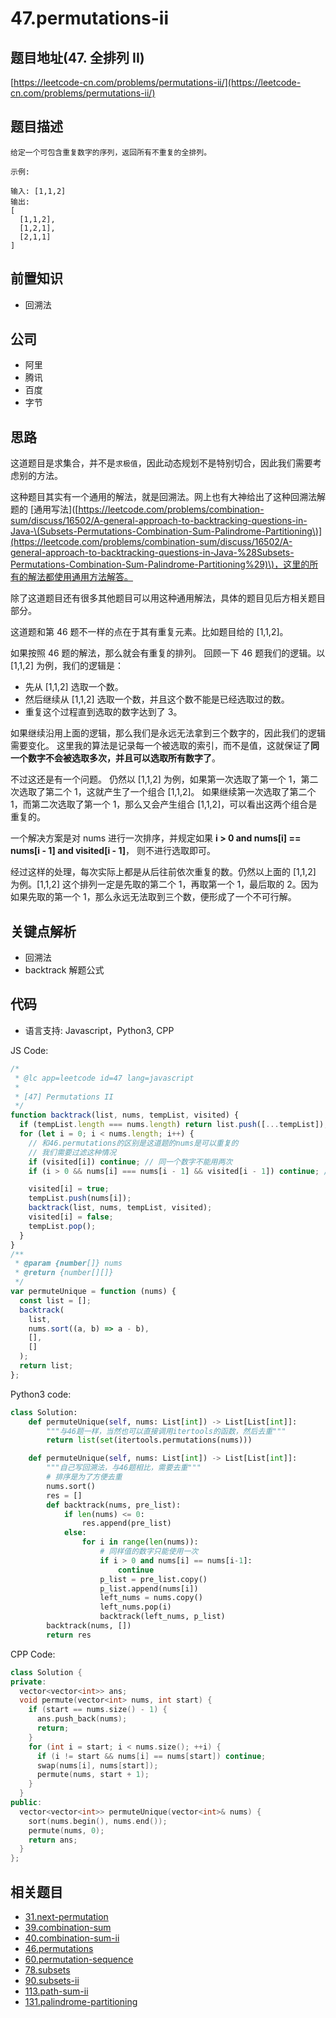 # 47.permutations-ii

## 题目地址\(47. 全排列 II\)

[https://leetcode-cn.com/problems/permutations-ii/](https://leetcode-cn.com/problems/permutations-ii/)

## 题目描述

```text
给定一个可包含重复数字的序列，返回所有不重复的全排列。

示例:

输入: [1,1,2]
输出:
[
  [1,1,2],
  [1,2,1],
  [2,1,1]
]
```

## 前置知识

* 回溯法

## 公司

* 阿里
* 腾讯
* 百度
* 字节

## 思路

这道题目是求集合，并不是`求极值`，因此动态规划不是特别切合，因此我们需要考虑别的方法。

这种题目其实有一个通用的解法，就是回溯法。网上也有大神给出了这种回溯法解题的 \[通用写法\]\([https://leetcode.com/problems/combination-sum/discuss/16502/A-general-approach-to-backtracking-questions-in-Java-\(Subsets-Permutations-Combination-Sum-Palindrome-Partitioning\)](https://leetcode.com/problems/combination-sum/discuss/16502/A-general-approach-to-backtracking-questions-in-Java-%28Subsets-Permutations-Combination-Sum-Palindrome-Partitioning%29)\)，这里的所有的解法都使用通用方法解答。

除了这道题目还有很多其他题目可以用这种通用解法，具体的题目见后方相关题目部分。

这道题和第 46 题不一样的点在于其有重复元素。比如题目给的 \[1,1,2\]。

如果按照 46 题的解法，那么就会有重复的排列。 回顾一下 46 题我们的逻辑。以 \[1,1,2\] 为例，我们的逻辑是：

* 先从 \[1,1,2\] 选取一个数。
* 然后继续从 \[1,1,2\] 选取一个数，并且这个数不能是已经选取过的数。
* 重复这个过程直到选取的数字达到了 3。

如果继续沿用上面的逻辑，那么我们是永远无法拿到三个数字的，因此我们的逻辑需要变化。 这里我的算法是记录每一个被选取的索引，而不是值，这就保证了**同一个数字不会被选取多次，并且可以选取所有数字了**。

不过这还是有一个问题。 仍然以 \[1,1,2\] 为例，如果第一次选取了第一个 1，第二次选取了第二个 1，这就产生了一个组合 \[1,1,2\]。 如果继续第一次选取了第二个 1，而第二次选取了第一个 1，那么又会产生组合 \[1,1,2\]，可以看出这两个组合是重复的。

一个解决方案是对 nums 进行一次排序，并规定如果 **i &gt; 0 and nums\[i\] == nums\[i - 1\] and visited\[i - 1\]**， 则不进行选取即可。

经过这样的处理，每次实际上都是从后往前依次重复的数。仍然以上面的 \[1,1,2\] 为例。\[1,1,2\] 这个排列一定是先取的第二个 1，再取第一个 1，最后取的 2。因为如果先取的第一个 1，那么永远无法取到三个数，便形成了一个不可行解。

## 关键点解析

* 回溯法
* backtrack 解题公式

## 代码

* 语言支持: Javascript，Python3, CPP

JS Code:

```javascript
/*
 * @lc app=leetcode id=47 lang=javascript
 *
 * [47] Permutations II
 */
function backtrack(list, nums, tempList, visited) {
  if (tempList.length === nums.length) return list.push([...tempList]);
  for (let i = 0; i < nums.length; i++) {
    // 和46.permutations的区别是这道题的nums是可以重复的
    // 我们需要过滤这种情况
    if (visited[i]) continue; // 同一个数字不能用两次
    if (i > 0 && nums[i] === nums[i - 1] && visited[i - 1]) continue; // 同样值的数字不能用两次

    visited[i] = true;
    tempList.push(nums[i]);
    backtrack(list, nums, tempList, visited);
    visited[i] = false;
    tempList.pop();
  }
}
/**
 * @param {number[]} nums
 * @return {number[][]}
 */
var permuteUnique = function (nums) {
  const list = [];
  backtrack(
    list,
    nums.sort((a, b) => a - b),
    [],
    []
  );
  return list;
};
```

Python3 code:

```python
class Solution:
    def permuteUnique(self, nums: List[int]) -> List[List[int]]:
        """与46题一样，当然也可以直接调用itertools的函数，然后去重"""
        return list(set(itertools.permutations(nums)))

    def permuteUnique(self, nums: List[int]) -> List[List[int]]:
        """自己写回溯法，与46题相比，需要去重"""
        # 排序是为了方便去重
        nums.sort()
        res = []
        def backtrack(nums, pre_list):
            if len(nums) <= 0:
                res.append(pre_list)
            else:
                for i in range(len(nums)):
                    # 同样值的数字只能使用一次
                    if i > 0 and nums[i] == nums[i-1]:
                        continue
                    p_list = pre_list.copy()
                    p_list.append(nums[i])
                    left_nums = nums.copy()
                    left_nums.pop(i)
                    backtrack(left_nums, p_list)
        backtrack(nums, [])
        return res
```

CPP Code:

```cpp
class Solution {
private:
  vector<vector<int>> ans;
  void permute(vector<int> nums, int start) {
    if (start == nums.size() - 1) {
      ans.push_back(nums);
      return;
    }
    for (int i = start; i < nums.size(); ++i) {
      if (i != start && nums[i] == nums[start]) continue;
      swap(nums[i], nums[start]);
      permute(nums, start + 1);
    }
  }
public:
  vector<vector<int>> permuteUnique(vector<int>& nums) {
    sort(nums.begin(), nums.end());
    permute(nums, 0);
    return ans;
  }
};
```

## 相关题目

* [31.next-permutation](31.next-permutation.md)
* [39.combination-sum](39.combination-sum.md)
* [40.combination-sum-ii](40.combination-sum-ii.md)
* [46.permutations](46.permutations.md)
* [60.permutation-sequence](60.permutation-sequence.md)
* [78.subsets](78.subsets.md)
* [90.subsets-ii](90.subsets-ii.md)
* [113.path-sum-ii](113.path-sum-ii.md)
* [131.palindrome-partitioning](131.palindrome-partitioning.md)

